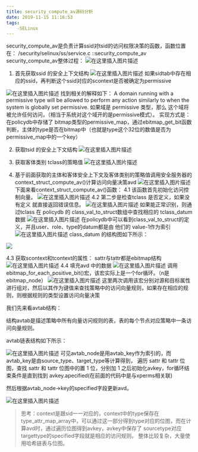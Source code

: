 ```yaml
---
title: security_compute_av源码分析
date: 2019-11-15 11:16:53
tags:
	-SELinux
---
```


security_compute_av是负责计算ssid对tsid的访问权限决策的函数，函数位置在：
/security/selinux/ss/service.c ::security_compute_av
security_compute_av整体过程：
![在这里插入图片描述](https://gitee.com/liying000/blogimg/raw/master/20191108162518611.png)

1. 首先获取ssid 的安全上下文结构
![在这里插入图片描述](https://gitee.com/liying000/blogimg/raw/master/2019111411394111.png)
如果sidtab中存在相应的ssid，再判断这个ssid对应的scontext是否被确定为permissive

![在这里插入图片描述](https://gitee.com/liying000/blogimg/raw/master/20191114114108434.png)
找到相关的解释如下：
A domain running with a permissive type will be allowed to perform any action similarly to when the system is globally set permissive.
如果域是 permissive 类型，那么 这个域将被允许任何访问，（相当于系统对这个域开的是permissive模式）。
实现方式是：
在policydb中存储了 bitmap类型的permissive_map，通过ebitmap_get_bit函数判断，主体的type是否在bitmap中（也就是type这个32位的数值是否为permissive_map中的一个key）

2. 获取tsid 的安全上下文结构
  ![在这里插入图片描述](https://gitee.com/liying000/blogimg/raw/master/20191114114739587.png)

3. 获取客体类别 tclass的策略值
  ![在这里插入图片描述](https://gitee.com/liying000/blogimg/raw/master/20191114141316278.png)

4. 基于前面获取的主体和客体安全上下文及客体类别的策略值调用安全服务器的
  context_struct_compute_av()计算访问向量决策avd
  ![在这里插入图片描述](https://gitee.com/liying000/blogimg/raw/master/20191114144952764.png)
  下面来看context_struct_compute_av()函数：
  4.1 该函数首先初始化访问控制向量。
  ![在这里插入图片描述](https://gitee.com/liying000/blogimg/raw/master/20191114145711911.png)
  4.2 第二步是检查tclass 是否定义，如果没有定义
  就直接返回错误信息。
  ![在这里插入图片描述](https://gitee.com/liying000/blogimg/raw/master/20191114153509699.png)
  如果能正常识别，则通过tclass 在 policydb 的 class_val_to_struct数组中查找相应的 tclass_datum 数据
  ![在这里插入图片描述](https://gitee.com/liying000/blogimg/raw/master/20191114153620346.png)
  在policydb中可以看到class_val_to_struct的定义，并且user、role、type的datum都是由 他们的 value-1作为索引
  ![在这里插入图片描述](https://gitee.com/liying000/blogimg/raw/master/2019111415422510.png)
  class_datum 的结构图如下所示：

  

  ![](https://gitee.com/liying000/blogimg/raw/master/image-20200616231435922.png)

4.3 获取scontext和tcontext的属性：
sattr与tattr都是ebitmap结构
![在这里插入图片描述](https://gitee.com/liying000/blogimg/raw/master/20191114160438450.png)
4.4 填充avd 中的数据
![在这里插入图片描述](https://gitee.com/liying000/blogimg/raw/master/20191114164821227.png)
调用ebitmap_for_each_positive_bit()宏，该宏实际上是一个for循环。（n是ebitmap_node）
![在这里插入图片描述](https://gitee.com/liying000/blogimg/raw/master/20191114171510606.png)
这里两次调用该宏分别对源和目标属性进行组对，然后以其作为键值来查找策略中的访问向量规则，如果存在相应的规则，则根据规则的类型设置访问向量决策

我们先来看avtab结构：

结构avtab是描述策略中所有向量访问规则的表，表的每个节点对应策略中一条访问向量规则。

avtab链表结构如下所示：

![在这里插入图片描述](https://gitee.com/liying000/blogimg/raw/master/20191115111626123.png)
可见avtab_node是用avtab_key作为索引的，而avtab_key是由source_type、target_type等计算得到，
遍历 sattr 和 tattr 位图，查找 sattr 和 tattr 位图中的置 1 位，分别加 1 之后初始化avkey，for循环结束条件是直到找到 avkey.apecified(在前面的代码中是与xperms相关联)

 然后根据avtab_node->key的specified字段更新avd。

![在这里插入图片描述](https://gitee.com/liying000/blogimg/raw/master/20191115095422394.png)

> 思考：context是跟sid一一对应的，context中的type保存在type_attr_map_array中，可以通过这一部分得到type对应的位图，而在计算avd时，通过遍历位图得到avkey，avkey中保存了 sourcetype对应targettype的specified字段就是相应的访问规则。
> 整体比较复杂，大量使用哈希链表与位图。